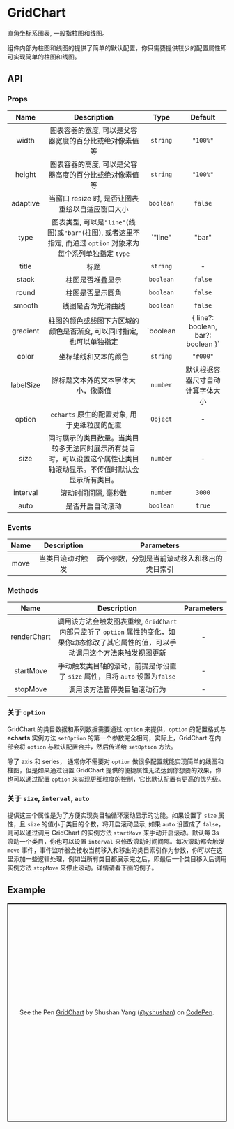 # GridChart

直角坐标系图表, 一般指柱图和线图。

组件内部为柱图和线图的提供了简单的默认配置，你只需要提供较少的配置属性即可实现简单的柱图和线图。

## API

### Props

|   Name    |                                                     Description                                                      |                     Type                      |             Default              |
| :-------: | :------------------------------------------------------------------------------------------------------------------: | :-------------------------------------------: | :------------------------------: |
|   width   |                                图表容器的宽度, 可以是父容器宽度的百分比或绝对像素值等                                |                   `string`                    |             `"100%"`             |
|  height   |                                图表容器的高度, 可以是父容器高度的百分比或绝对像素值等                                |                   `string`                    |             `"100%"`             |
| adaptive  |                                   当窗口 resize 时, 是否让图表重绘以自适应窗口大小                                   |                   `boolean`                   |             `false`              |
|   type    |    图表类型, 可以是`"line"`(线图)或`"bar"`(柱图), 或者这里不指定, 而通过 `option` 对象来为每个系列单独指定 `type`    |         `"line" | "bar" | undefined`          |                -                 |
|   title   |                                                         标题                                                         |                   `string`                    |                -                 |
|   stack   |                                                   柱图是否堆叠显示                                                   |                   `boolean`                   |             `false`              |
|   round   |                                                   柱图是否显示圆角                                                   |                   `boolean`                   |             `false`              |
|  smooth   |                                                  线图是否为光滑曲线                                                  |                   `boolean`                   |             `false`              |
| gradient  |                         柱图的颜色或线图下方区域的颜色是否渐变, 可以同时指定, 也可以单独指定                         | `boolean | { line?: boolean, bar?: boolean }` |             `false`              |
|   color   |                                                 坐标轴线和文本的颜色                                                 |                   `string`                    |             `"#000"`             |
| labelSize |                                          除标题文本外的文本字体大小，像素值                                          |                   `number`                    | 默认根据容器尺寸自动计算字体大小 |
|  option   |                                     `echarts` 原生的配置对象, 用于更细粒度的配置                                     |                   `Object`                    |                -                 |
|   size    | 同时展示的类目数量。当类目较多无法同时展示所有类目时，可以设置这个属性让类目轴滚动显示。不传值时默认会显示所有类目。 |                   `number`                    |                -                 |
| interval  |                                                 滚动时间间隔, 毫秒数                                                 |                   `number`                    |              `3000`              |
|   auto    |                                                   是否开启自动滚动                                                   |                   `boolean`                   |              `true`              |

### Events

| Name |   Description    |                  Parameters                  |
| :--: | :--------------: | :------------------------------------------: |
| move | 当类目滚动时触发 | 两个参数，分别是当前滚动移入和移出的类目索引 |

### Methods

|    Name     |                                                               Description                                                                | Parameters |
| :---------: | :--------------------------------------------------------------------------------------------------------------------------------------: | :--------: |
| renderChart | 调用该方法会触发图表重绘, `GridChart` 内部只监听了 `option` 属性的变化，如果你动态修改了其它属性的值，可以手动调用这个方法来触发视图更新 |     -      |
|  startMove  |                               手动触发类目轴的滚动，前提是你设置了 `size` 属性，且将 `auto` 设置为`false`                                |     -      |
|  stopMove   |                                                       调用该方法暂停类目轴滚动行为                                                       |     -      |

### 关于 `option`

GridChart 的类目数据和系列数据需要通过 `option` 来提供，`option` 的配置格式与 **echarts** 实例方法 `setOption` 的第一个参数完全相同，实际上，GridChart 在内部会将 `option` 与默认配置合并，然后传递给 `setOption` 方法。

除了 axis 和 series， 通常你不需要对 `option` 做很多配置就能实现简单的线图和柱图，但是如果通过设置 GridChart 提供的便捷属性无法达到你想要的效果，你也可以通过配置 `option` 来实现更细粒度的控制，它比默认配置有更高的优先级。

### 关于 `size`, `interval`, `auto`

提供这三个属性是为了方便实现类目轴循环滚动显示的功能。如果设置了 `size` 属性，且 `size` 的值小于类目的个数，将开启滚动显示, 如果 `auto` 设置成了 `false`，则可以通过调用 GridChart 的实例方法 `startMove` 来手动开启滚动。默认每 3s 滚动一个类目，你也可以设置 `interval` 来修改滚动时间间隔。每次滚动都会触发 `move` 事件，事件监听器会接收当前移入和移出的类目索引作为参数，你可以在这里添加一些逻辑处理，例如当所有类目都展示完之后，即最后一个类目移入后调用实例方法 `stopMove` 来停止滚动。详情请看下面的例子。

## Example

<p class="codepen" data-height="500" data-theme-id="dark" data-default-tab="js,result" data-user="yshushan" data-slug-hash="xxwWvea" style="margin-top:20px;height: 500px; box-sizing: border-box; display: flex; align-items: center; justify-content: center; border: 2px solid; margin: 1em 0; padding: 1em;" data-pen-title="GridChart">
  <span>See the Pen <a href="https://codepen.io/yshushan/pen/xxwWvea">
  GridChart</a> by Shushan Yang (<a href="https://codepen.io/yshushan">@yshushan</a>)
  on <a href="https://codepen.io">CodePen</a>.</span>
</p>
<script async src="https://static.codepen.io/assets/embed/ei.js"></script>
